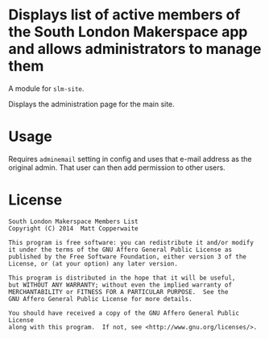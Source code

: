 # Displays list of active members of the South London Makerspace app and allows administrators to manage them
A module for `slm-site`.

Displays the administration page for the main site.

# Usage
Requires `adminemail` setting in config and uses that e-mail address as the original admin. That user can then add permission to other users.

# License

    South London Makerspace Members List
    Copyright (C) 2014  Matt Copperwaite

    This program is free software: you can redistribute it and/or modify
    it under the terms of the GNU Affero General Public License as
    published by the Free Software Foundation, either version 3 of the
    License, or (at your option) any later version.

    This program is distributed in the hope that it will be useful,
    but WITHOUT ANY WARRANTY; without even the implied warranty of
    MERCHANTABILITY or FITNESS FOR A PARTICULAR PURPOSE.  See the
    GNU Affero General Public License for more details.

    You should have received a copy of the GNU Affero General Public License
    along with this program.  If not, see <http://www.gnu.org/licenses/>.
